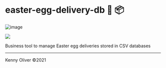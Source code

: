 # easter-egg-delivery-db :hatching_chick: :package:

![image](https://www.codefactor.io/repository/github/KennyOliver/easter-egg-delivery-db/badge?style=for-the-badge)

[![](https://repl.it/badge/github/KennyOliver/easter-egg-delivery-db)](https://repl.it/@KennyOliver/easter-egg-delivery-db)

Business tool to manage Easter egg deliveries stored in CSV databases

---
Kenny Oliver ©2021
